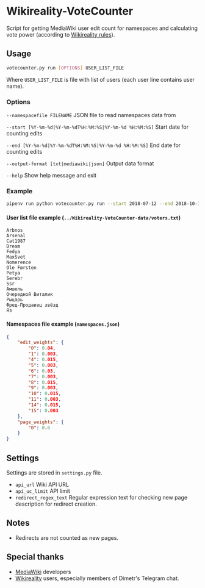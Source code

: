 # Wikireality-VoteCounter

Script for getting MediaWiki user edit count for namespaces and calculating vote power (according to [Wikireality rules](http://wikireality.ru/wiki/%D0%92%D0%B8%D0%BA%D0%B8%D1%80%D0%B5%D0%B0%D0%BB%D1%8C%D0%BD%D0%BE%D1%81%D1%82%D1%8C:%D0%9A#4.4._.D0.92.D0.B5.D1.81_.D0.B3.D0.BE.D0.BB.D0.BE.D1.81.D0.B0)).

## Usage

```sh
votecounter.py run [OPTIONS] USER_LIST_FILE
```

Where `USER_LIST_FILE` is file with list of users (each user line contains user name).

### Options

`--namespacefile FILENAME` JSON file to read namespaces data from

`--start [%Y-%m-%d|%Y-%m-%dT%H:%M:%S|%Y-%m-%d %H:%M:%S]` Start date for counting edits

`--end [%Y-%m-%d|%Y-%m-%dT%H:%M:%S|%Y-%m-%d %H:%M:%S]` End date for counting edits

`--output-format [txt|mediawiki|json]` Output data format

`--help` Show help message and exit

### Example

```sh
pipenv run python votecounter.py run --start 2018-07-12 --end 2018-10-12 ../Wikireality-VoteCounter-data/voters.txt
```

#### User list file example (`../Wikireality-VoteCounter-data/voters.txt`)

```text
Arbnos
Arsenal
Cat1987
Dream
Fedya
MaxSvet
Nomerence
Ole Førsten
Petya
Serebr
Ssr
Амшель
Очередной Виталик
Рыцарь
Фред-Продавец звёзд
Яз
```

#### Namespaces file example (`namespaces.json`)

```json
{
    "edit_weights": {
        "0": 0.04,
        "1": 0.003,
        "4": 0.015,
        "5": 0.003,
        "6": 0.03,
        "7": 0.003,
        "8": 0.015,
        "9": 0.003,
        "10": 0.015,
        "11": 0.003,
        "14": 0.015,
        "15": 0.003
    },
    "page_weights": {
        "0": 0.6
    }
}
```

## Settings

Settings are stored in `settings.py` file.

*   `api_url` Wiki API URL
*   `api_uc_limit` API limit
*   `redirect_regex_text` Regular expression text for checking new page description for redirect creation.

## Notes

*   Redirects are not counted as new pages.

## Special thanks

*   [MediaWiki](https://www.mediawiki.org/wiki/MediaWiki) developers
*   [Wikireality](http://wikireality.ru) users, especially members of Dimetr's Telegram chat.
